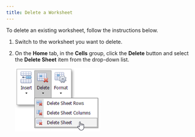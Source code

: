 ```yaml
---
title: Delete a Worksheet
---
```

To delete an existing worksheet, follow the instructions below.
1. Switch to the worksheet you want to delete.
2. On the **Home** tab, in the **Cells** group, click the **Delete** button and select the **Delete Sheet** item from the drop-down list.
	
	![EUD_ASPxSpreadsheet_DeleteWorksheet](../../../images/Img26106.png)